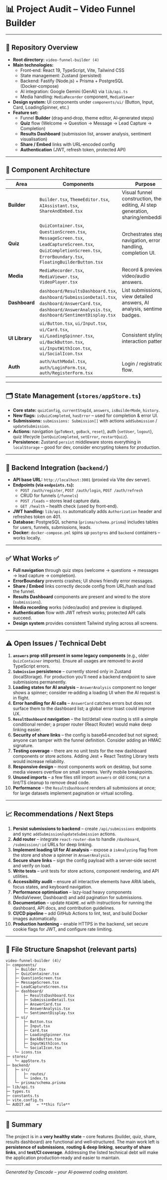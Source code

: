 # 📊 Project Audit – Video Funnel Builder

---

## 📁 Repository Overview
- **Root directory:** `video-funnel-builder (4)`
- **Main technologies:**
  - Front‑end: React 19, TypeScript, Vite, Tailwind CSS
  - State management: Zustand (persisted)
  - Backend: Fastify (Node.js) + Prisma + PostgreSQL (Docker‑compose)
  - AI integration: Google Gemini (GenAI) via `lib/api.ts`
  - Media handling: `MediaRecorder` component, `MediaViewer`
- **Design system:** UI components under `components/ui/` (Button, Input, Card, LoadingSpinner, etc.)
- **Feature set:**
  - Funnel **Builder** (drag‑and‑drop, theme editor, AI‑generated steps)
  - **Quiz** flow (Welcome → Question → Message → Lead Capture → Completion)
  - **Results Dashboard** (submission list, answer analysis, sentiment visualisation)
  - **Share / Embed** links with URL‑encoded config
  - **Authentication** (JWT, refresh token, protected API)

---

## 🧩 Component Architecture
| Area | Components | Purpose |
|------|------------|---------|
| **Builder** | `Builder.tsx`, `ThemeEditor.tsx`, `AIAssistant.tsx`, `ShareAndEmbed.tsx` | Visual funnel construction, theme editing, AI step generation, sharing/embedding. |
| **Quiz** | `QuizContainer.tsx`, `QuestionScreen.tsx`, `MessageScreen.tsx`, `LeadCaptureScreen.tsx`, `QuizCompletionScreen.tsx`, `ErrorBoundary.tsx`, `FloatingBuilderButton.tsx` | Orchestrates step navigation, error handling, completion UI. |
| **Media** | `MediaRecorder.tsx`, `MediaViewer.tsx`, `VideoPlayer.tsx` | Record & preview video/audio answers. |
| **Dashboard** | `dashboard/ResultsDashboard.tsx`, `dashboard/SubmissionDetail.tsx`, `dashboard/AnswerCard.tsx`, `dashboard/AnswerAnalysis.tsx`, `dashboard/SentimentDisplay.tsx` | List submissions, view detailed answers, AI analysis, sentiment badges. |
| **UI Library** | `ui/Button.tsx`, `ui/Input.tsx`, `ui/Card.tsx`, `ui/LoadingSpinner.tsx`, `ui/BackButton.tsx`, `ui/InputWithIcon.tsx`, `ui/SocialIcon.tsx` | Consistent styling & interaction patterns. |
| **Auth** | `auth/AuthModal.tsx`, `auth/LoginForm.tsx`, `auth/RegisterForm.tsx` | Login / registration flow. |

---

## 🗂️ State Management (`stores/appStore.ts`)
- **Core state:** `quizConfig`, `currentStepId`, `answers`, `isBuilderMode`, `history`.
- **New flags:** `isQuizCompleted`, `hasError` – used for completion & error UI.
- **Submissions:** `submissions: Submission[]` with actions `addSubmission` / `updateSubmission`.
- **Actions:** navigation (`goToNext`, `goBack`, `reset`), auth (`setUser`, `logout`), quiz lifecycle (`setQuizCompleted`, `setError`, `restartQuiz`).
- **Persistence:** Zustand `persist` middleware stores everything in `localStorage` – good for dev, consider encrypting tokens for production.

---

## 🔗 Backend Integration (`backend/`)
- **API base URL:** `http://localhost:3001` (proxied via Vite dev server).
- **Endpoints (via `endpoints.ts`):**
  - `POST /auth/register`, `POST /auth/login`, `POST /auth/refresh`
  - CRUD for funnels (`/funnels`)
  - `POST /leads` – stores lead capture data.
  - `GET /health` – health check (used by front‑end).
- **JWT handling:** `lib/api.ts` automatically adds `Authorization` header and refreshes token on 401.
- **Database:** PostgreSQL schema (`prisma/schema.prisma`) includes tables for users, funnels, submissions, leads.
- **Docker:** `docker-compose.yml` spins up `postgres` and `backend` containers – works locally.

---

## ✅ What Works ✅
- **Full navigation** through quiz steps (welcome → questions → messages → lead capture → completion).
- **ErrorBoundary** prevents crashes; UI shows friendly error messages.
- **Share / Embed** links correctly decode config from URL/hash and load the funnel.
- **Results Dashboard** components are present and wired to the store (`submissions`).
- **Media recording** works (video/audio) and preview is displayed.
- **Authentication** flow with JWT refresh works; protected API calls succeed.
- **Design system** provides consistent Tailwind styling across all screens.

---

## ⚠️ Open Issues / Technical Debt
1. **`answers` prop still present in some legacy components** (e.g., older `QuizContainer` imports). Ensure all usages are removed to avoid TypeScript errors.
2. **`Submission` persistence** – currently stored only in Zustand (localStorage). For production you’ll need a backend endpoint to save submissions permanently.
3. **Loading states for AI analysis** – `AnswerAnalysis` component no longer shows a spinner; consider re‑adding a loading UI when the AI request is in flight.
4. **Error handling for AI calls** – `AnswerCard` catches errors but does not surface them to the dashboard list; a global error toast could improve UX.
5. **`ResultDashboard` navigation** – the list/detail view routing is still a simple conditional render; a proper router (React Router) would make deep linking easier.
6. **Security of share links** – the config is base64‑encoded but not signed; anyone can tamper with the funnel definition. Consider adding an HMAC signature.
7. **Testing coverage** – there are no unit tests for the new dashboard components or store actions. Adding Jest + React Testing Library tests would increase reliability.
8. **Responsive design** – most components work on desktop, but some media viewers overflow on small screens. Verify mobile breakpoints.
9. **Unused imports** – a few files still import `answers` or old icons; run a lint/TS cleanup to remove dead code.
10. **Performance** – the `ResultsDashboard` renders all submissions at once; for large datasets implement pagination or virtual scrolling.

---

## 📈 Recommendations / Next Steps
1. **Persist submissions to backend** – create `/api/submissions` endpoints and sync `addSubmission`/`updateSubmission` actions.
2. **Add router** – integrate `react-router-dom` to handle `/dashboard`, `/submission/:id` URLs for deep linking.
3. **Implement loading UI for AI analysis** – expose a `isAnalyzing` flag from the store and show a spinner in `AnswerAnalysis`.
4. **Secure share links** – sign the config payload with a server‑side secret and verify on load.
5. **Write tests** – unit tests for store actions, component rendering, and API utilities.
6. **Accessibility audit** – ensure all interactive elements have ARIA labels, focus states, and keyboard navigation.
7. **Performance optimisation** – lazy‑load heavy components (MediaViewer, Dashboard) and add pagination for submissions.
8. **Documentation** – update `README.md` with instructions for running the dashboard, API docs, and contribution guidelines.
9. **CI/CD pipeline** – add GitHub Actions to lint, test, and build Docker images automatically.
10. **Production hardening** – enable HTTPS in the backend, set secure cookie flags for JWT, and configure rate limiting.

---

## 📂 File Structure Snapshot (relevant parts)
```
video-funnel-builder (4)/
├─ components/
│   ├─ Builder.tsx
│   ├─ QuizContainer.tsx
│   ├─ QuestionScreen.tsx
│   ├─ MessageScreen.tsx
│   ├─ LeadCaptureScreen.tsx
│   ├─ dashboard/
│   │   ├─ ResultsDashboard.tsx
│   │   ├─ SubmissionDetail.tsx
│   │   ├─ AnswerCard.tsx
│   │   ├─ AnswerAnalysis.tsx
│   │   └─ SentimentDisplay.tsx
│   ├─ ui/
│   │   ├─ Button.tsx
│   │   ├─ Input.tsx
│   │   ├─ Card.tsx
│   │   ├─ LoadingSpinner.tsx
│   │   ├─ BackButton.tsx
│   │   ├─ InputWithIcon.tsx
│   │   └─ SocialIcon.tsx
│   └─ icons.tsx
├─ stores/
│   └─ appStore.ts
├─ backend/
│   ├─ src/
│   │   ├─ routes/
│   │   └─ index.ts
│   └─ prisma/schema.prisma
├─ lib/api.ts
├─ types.ts
├─ constants.ts
├─ vite.config.ts
└─ AUDIT.md   ← **this file**
```

---

## 📌 Summary
The project is in a **very healthy state** – core features (builder, quiz, share, results dashboard) are functional and well‑structured. The main work left is **persistence of submissions**, **routing & deep linking**, **security of share links**, and **test/CI coverage**. Addressing the listed technical debt will make the application production‑ready and easier to maintain.

---

*Generated by Cascade – your AI‑powered coding assistant.*
